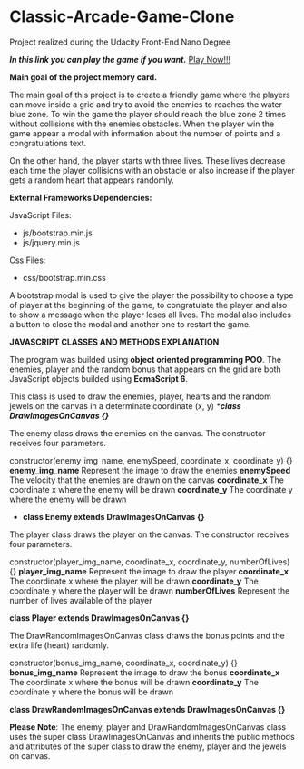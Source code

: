 # Classic-Arcade-Game-Clone
Project realized during the Udacity Front-End Nano Degree

**_In this link you can play the game if you want._** [Play Now!!!](https://reyniergc.github.io/Classic-Arcade-Game-Clone/)

**Main goal of the project memory card.**

The main goal of this project is to create a friendly game where the players can move inside a grid and try to avoid the 
enemies to reaches the water blue zone. To win the game the player should reach the blue zone 2 times without collisions with
the enemies obstacles. When the player win the game appear a modal with information about the number of points and a congratulations text.

On the other hand, the player starts with three lives. These lives decrease each time the player collisions with an obstacle or also
increase if the player gets a random heart that appears randomly.

**External Frameworks Dependencies:**

JavaScript Files:

- js/bootstrap.min.js
- js/jquery.min.js

Css Files:

- css/bootstrap.min.css

A bootstrap modal is used to give the player the possibility to choose a type of player at the beginning of the game, to congratulate the player and also to show a message when the player loses all lives. The modal also includes a button to close the modal and another one to restart the game.

**__JAVASCRIPT CLASSES AND METHODS EXPLANATION__**

The program was builded using **object oriented programming POO**. The enemies, player and the random bonus that appears on the grid are both
JavaScript objects builded using **__EcmaScript 6__**.

This class is used to draw the enemies, player, hearts and the random jewels on the canvas in a determinate coordinate (x, y)
**__class DrawImagesOnCanvas {}__*

The enemy class draws the enemies on the canvas. The constructor receives four parameters.

constructor(enemy_img_name, enemySpeed, coordinate_x, coordinate_y) {}
__enemy_img_name__ Represent the image to draw the enemies
__enemySpeed__     The velocity that the enemies are drawn on the canvas
__coordinate_x__   The coordinate x where the enemy will be drawn
__coordinate_y__   The coordinate y where the enemy will be drawn

- **__class Enemy extends DrawImagesOnCanvas {}__**


The player class draws the player on the canvas. The constructor receives four parameters.

constructor(player_img_name, coordinate_x, coordinate_y, numberOfLives) {}
__player_img_name__  Represent the image to draw the player
__coordinate_x__     The coordinate x where the player will be drawn
__coordinate_y__     The coordinate y where the player will be drawn
__numberOfLives__    Represent the number of lives available of the player

**__class Player extends DrawImagesOnCanvas {}__**


The DrawRandomImagesOnCanvas class draws the bonus points and the extra life (heart) randomly.

constructor(bonus_img_name, coordinate_x, coordinate_y) {}
__bonus_img_name__   Represent the image to draw the bonus
__coordinate_x__     The coordinate x where the bonus will be drawn
__coordinate_y__     The coordinate y where the bonus will be drawn

**__class DrawRandomImagesOnCanvas extends DrawImagesOnCanvas {}__**

**Please Note**: The enemy, player and DrawRandomImagesOnCanvas class uses the super class DrawImagesOnCanvas and inherits the public
methods and attributes of the super class to draw the enemy, player and the jewels on canvas.

